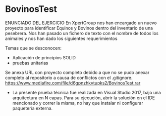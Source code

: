 # BovinosTest

ENUNCIADO DEL EJERCICIO
En XpertGroup nos han encargado un nuevo proyecto para identificar Equinos y Bovinos dentro del inventario de una pesebrera. Nos han pasado un fichero de texto con el nombre de todos los animales y nos han dado los siguientes requerimientos

Temas que se desconocen:

-   Aplicación de principios SOLID
-   pruebas unitarias

Se anexa URL con proyecto completo debido a que no se pudo anexar completo al repositorio a causa de conflictos con el .gitignore.
https://www.mediafire.com/file/d6gpnzhkvtupks2/BovinosTest.rar

-   La presente prueba técnica fue realizada en Visual Studio 2017, bajo una arquitectura en N capas. Para su ejecución, abrir la solución en el IDE mencionado y correr la misma, no hay que instalar ni configurar paquetería externa.
